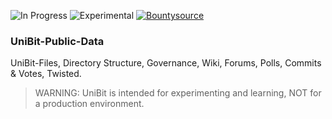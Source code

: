 ![In Progress](https://img.shields.io/badge/UNIBIT-In%20Progress-lightgrey.svg?style=flat-square) 
![Experimental](https://img.shields.io/badge/UNIBIT-Experimental-red.svg?style=flat-square)
[![Bountysource](https://api.bountysource.com/badge/issue?issue_id=48427319)](https://www.bountysource.com/issues/48427319-organizing?utm_source=48427319&utm_medium=shield&utm_campaign=ISSUE_BADGE)

### UniBit-Public-Data

UniBit-Files, Directory Structure, Governance, Wiki, Forums, Polls, Commits & Votes, Twisted.

> WARNING: UniBit is intended for experimenting and learning, NOT for a production environment.
